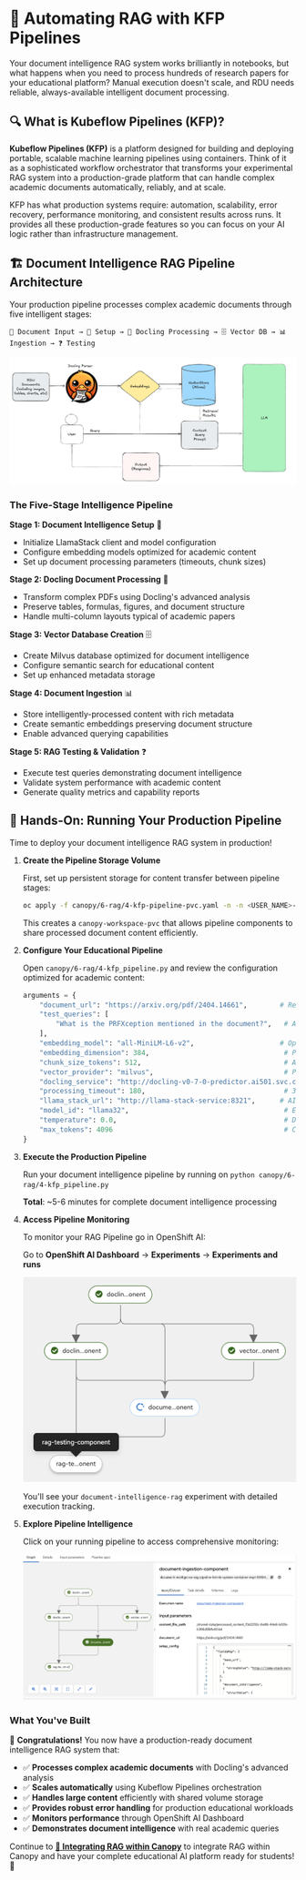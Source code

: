 # 🌳 Automating RAG with KFP Pipelines

Your document intelligence RAG system works brilliantly in notebooks, but what happens when you need to process hundreds of research papers for your educational platform? 
Manual execution doesn't scale, and RDU needs reliable, always-available intelligent document processing.

## 🔍 What is Kubeflow Pipelines (KFP)?

**Kubeflow Pipelines (KFP)** is a platform designed for building and deploying portable, scalable machine learning pipelines using containers. Think of it as a sophisticated workflow orchestrator that transforms your experimental RAG system into a production-grade platform that can handle complex academic documents automatically, reliably, and at scale.

KFP has what production systems require: automation, scalability, error recovery, performance monitoring, and consistent results across runs. It provides all these production-grade features so you can focus on your AI logic rather than infrastructure management.

## 🏗️ Document Intelligence RAG Pipeline Architecture

Your production pipeline processes complex academic documents through five intelligent stages:

```
📄 Document Input → 🔧 Setup → 🧠 Docling Processing → 🗄️ Vector DB → 📊 Ingestion → ❓ Testing
```

![Pipeline Architecture](images/rag4.png)

### The Five-Stage Intelligence Pipeline

**Stage 1: Document Intelligence Setup** 🔧
- Initialize LlamaStack client and model configuration
- Configure embedding models optimized for academic content
- Set up document processing parameters (timeouts, chunk sizes)

**Stage 2: Docling Document Processing** 🧠  
- Transform complex PDFs using Docling's advanced analysis
- Preserve tables, formulas, figures, and document structure
- Handle multi-column layouts typical of academic papers

**Stage 3: Vector Database Creation** 🗄️
- Create Milvus database optimized for document intelligence
- Configure semantic search for educational content
- Set up enhanced metadata storage

**Stage 4: Document Ingestion** 📊
- Store intelligently-processed content with rich metadata
- Create semantic embeddings preserving document structure
- Enable advanced querying capabilities

**Stage 5: RAG Testing & Validation** ❓
- Execute test queries demonstrating document intelligence
- Validate system performance with academic content
- Generate quality metrics and capability reports

## 🎯 Hands-On: Running Your Production Pipeline

Time to deploy your document intelligence RAG system in production!

1. **Create the Pipeline Storage Volume**

   First, set up persistent storage for content transfer between pipeline stages:

   ```bash
   oc apply -f canopy/6-rag/4-kfp-pipeline-pvc.yaml -n -n <USER_NAME>-prod
   ```

   This creates a `canopy-workspace-pvc` that allows pipeline components to share processed document content efficiently.

2. **Configure Your Educational Pipeline**

   Open `canopy/6-rag/4-kfp_pipeline.py` and review the configuration optimized for academic content:

   ```python
   arguments = {
       "document_url": "https://arxiv.org/pdf/2404.14661",        # Research paper URL
       "test_queries": [
           "What is the PRFXception mentioned in the document?",   # Academic concept query
       ],
       "embedding_model": "all-MiniLM-L6-v2",                     # Optimized for education
       "embedding_dimension": 384,                                 # Performance-balanced
       "chunk_size_tokens": 512,                                   # Academic content chunks
       "vector_provider": "milvus",                                # Production vector DB
       "docling_service": "http://docling-v0-7-0-predictor.ai501.svc.cluster.local:5001",
       "processing_timeout": 180,                                  # 3 min for complex docs
       "llama_stack_url": "http://llama-stack-service:8321",      # AI inference service
       "model_id": "llama32",                                      # Educational LLM
       "temperature": 0.0,                                         # Deterministic responses
       "max_tokens": 4096                                          # Comprehensive answers
   }
   ```

3. **Execute the Production Pipeline**

   Run your document intelligence pipeline by running on `python canopy/6-rag/4-kfp_pipeline.py`

   **Total**: ~5-6 minutes for complete document intelligence processing

4. **Access Pipeline Monitoring**

   To monitor your RAG Pipeline go in OpenShift AI:

   Go to **OpenShift AI Dashboard** → **Experiments** → **Experiments and runs**

   ![Pipeline Monitoring](images/rag9.png)

   You'll see your `document-intelligence-rag` experiment with detailed execution tracking.

5. **Explore Pipeline Intelligence**

   Click on your running pipeline to access comprehensive monitoring:

   ![Pipeline Monitoring](images/rag10.png)

### What You've Built

🎉 **Congratulations!** You now have a production-ready document intelligence RAG system that:

- ✅ **Processes complex academic documents** with Docling's advanced analysis
- ✅ **Scales automatically** using Kubeflow Pipelines orchestration  
- ✅ **Handles large content** efficiently with shared volume storage
- ✅ **Provides robust error handling** for production educational workloads
- ✅ **Monitors performance** through OpenShift AI Dashboard
- ✅ **Demonstrates document intelligence** with real academic queries

Continue to **[🌳 Integrating RAG within Canopy](6-rag-Canopy.md)** to integrate RAG within Canopy and have your complete educational AI platform ready for students! 🚀 